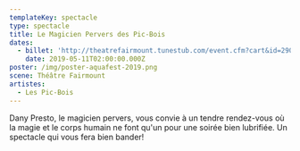 ```yaml
---
templateKey: spectacle
type: spectacle
title: Le Magicien Pervers des Pic-Bois
dates:
  - billet: 'http://theatrefairmount.tunestub.com/event.cfm?cart&id=290160'
    date: 2019-05-11T02:00:00.000Z
poster: /img/poster-aquafest-2019.png
scene: Théâtre Fairmount
artistes:
  - Les Pic-Bois
---
```

Dany Presto, le magicien pervers, vous convie à un tendre rendez-vous où la magie et le corps humain ne font qu'un pour une soirée bien lubrifiée. Un spectacle qui vous fera bien bander!
